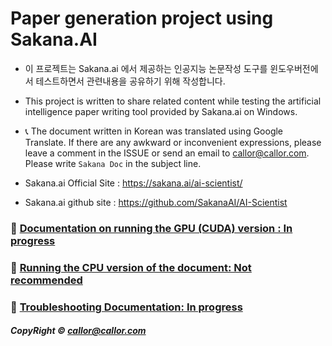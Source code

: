 # Paper generation project using Sakana.AI

- 이 프로젝트는 Sakana.ai 에서 제공하는 인공지능 논문작성 도구를 윈도우버전에서 테스트하면서 관련내용을 공유하기 위해 작성합니다.
- This project is written to share related content while testing the artificial intelligence paper writing tool provided by Sakana.ai on Windows.

- :telephone_receiver: The document written in Korean was translated using Google Translate. If there are any awkward or inconvenient expressions, please leave a comment in the ISSUE or send an email to callor@callor.com. Please write `Sakana Doc` in the subject line.

- Sakana.ai Official Site : https://sakana.ai/ai-scientist/

- Sakana.ai github site : https://github.com/SakanaAI/AI-Scientist

### :crystal_ball: [Documentation on running the GPU (CUDA) version : In progress](./GPU.md)

### :dolphin: [Running the CPU version of the document: Not recommended](./CPU.md)

### :water_buffalo: [Troubleshooting Documentation: In progress](./error.md)

##### <address>CopyRight &copy; callor@callor.com</address>
